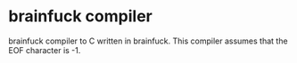 # brainfuck compiler
brainfuck compiler to C written in brainfuck. 
This compiler assumes that the EOF character is -1.
